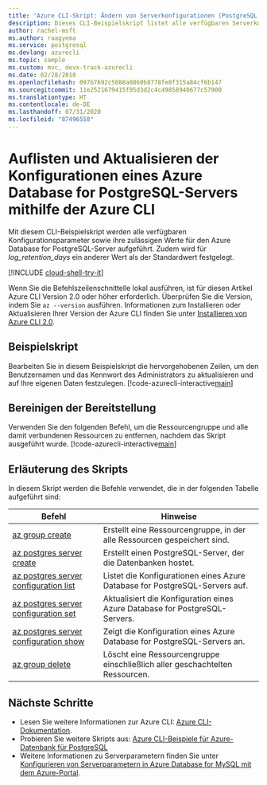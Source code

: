 ```yaml
---
title: 'Azure CLI-Skript: Ändern von Serverkonfigurationen (PostgreSQL)'
description: Dieses CLI-Beispielskript listet alle verfügbaren Serverkonfigurationsoptionen auf und aktualisiert den Wert von einer der Optionen.
author: rachel-msft
ms.author: raagyema
ms.service: postgresql
ms.devlang: azurecli
ms.topic: sample
ms.custom: mvc, devx-track-azurecli
ms.date: 02/28/2018
ms.openlocfilehash: 097b7692c5088a0860b8778fe8f315a84cf6b147
ms.sourcegitcommit: 11e2521679415f05d3d2c4c49858940677c57900
ms.translationtype: HT
ms.contentlocale: de-DE
ms.lasthandoff: 07/31/2020
ms.locfileid: "87496558"
---
```

# <a name="list-and-update-configurations-of-an-azure-database-for-postgresql-server-using-azure-cli"></a>Auflisten und Aktualisieren der Konfigurationen eines Azure Database for PostgreSQL-Servers mithilfe der Azure CLI
Mit diesem CLI-Beispielskript werden alle verfügbaren Konfigurationsparameter sowie ihre zulässigen Werte für den Azure Database for PostgreSQL-Server aufgeführt. Zudem wird für *log_retention_days* ein anderer Wert als der Standardwert festgelegt.

[!INCLUDE [cloud-shell-try-it](../../../includes/cloud-shell-try-it.md)]

Wenn Sie die Befehlszeilenschnittelle lokal ausführen, ist für diesen Artikel Azure CLI Version 2.0 oder höher erforderlich. Überprüfen Sie die Version, indem Sie `az --version` ausführen. Informationen zum Installieren oder Aktualisieren Ihrer Version der Azure CLI finden Sie unter [Installieren von Azure CLI 2.0]( /cli/azure/install-azure-cli). 

## <a name="sample-script"></a>Beispielskript
Bearbeiten Sie in diesem Beispielskript die hervorgehobenen Zeilen, um den Benutzernamen und das Kennwort des Administrators zu aktualisieren und auf Ihre eigenen Daten festzulegen.
[!code-azurecli-interactive[main](../../../cli_scripts/postgresql/change-server-configurations/change-server-configurations.sh?highlight=15-16 "List and update configurations of Azure Database for PostgreSQL.")]

## <a name="clean-up-deployment"></a>Bereinigen der Bereitstellung
Verwenden Sie den folgenden Befehl, um die Ressourcengruppe und alle damit verbundenen Ressourcen zu entfernen, nachdem das Skript ausgeführt wurde. 
[!code-azurecli-interactive[main](../../../cli_scripts/postgresql/change-server-configurations/delete-postgresql.sh  "Delete the resource group.")]

## <a name="script-explanation"></a>Erläuterung des Skripts
In diesem Skript werden die Befehle verwendet, die in der folgenden Tabelle aufgeführt sind:

| **Befehl** | **Hinweise** |
|---|---|
| [az group create](/cli/azure/group) | Erstellt eine Ressourcengruppe, in der alle Ressourcen gespeichert sind. |
| [az postgres server create](/cli/azure/postgres/server) | Erstellt einen PostgreSQL-Server, der die Datenbanken hostet. |
| [az postgres server configuration list](/cli/azure/postgres/server/configuration) | Listet die Konfigurationen eines Azure Database for PostgreSQL-Servers auf. |
| [az postgres server configuration set](/cli/azure/postgres/server/configuration) | Aktualisiert die Konfiguration eines Azure Database for PostgreSQL-Servers. |
| [az postgres server configuration show](/cli/azure/postgres/server/configuration) | Zeigt die Konfiguration eines Azure Database for PostgreSQL-Servers an. |
| [az group delete](/cli/azure/group) | Löscht eine Ressourcengruppe einschließlich aller geschachtelten Ressourcen. |

## <a name="next-steps"></a>Nächste Schritte
- Lesen Sie weitere Informationen zur Azure CLI: [Azure CLI-Dokumentation](/cli/azure).
- Probieren Sie weitere Skripts aus: [Azure CLI-Beispiele für Azure-Datenbank für PostgreSQL](../sample-scripts-azure-cli.md)
- Weitere Informationen zu Serverparametern finden Sie unter [Konfigurieren von Serverparametern in Azure Database for MySQL mit dem Azure-Portal](../howto-configure-server-parameters-using-portal.md).
